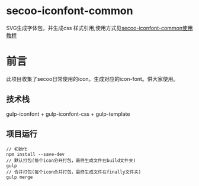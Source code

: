 ﻿# secoo-iconfont-common
SVG生成字体包，并生成css 样式引用,使用方式见[secoo-iconfont-common使用教程](https://www.secoo.com/appActivity/secoo-icon-font.shtml)
# 前言

此项目收集了secoo日常使用的icon。生成对应的icon-font。供大家使用。

## 技术栈

gulp-iconfont + gulp-iconfont-css + gulp-template


## 项目运行

```
// 初始化
npm install --save-dev   
// 默认打包(每个icon分开打包，最终生成文件在build文件夹)
gulp 
// 合并打包(每个icon合并打包，最终生成文件在finally文件夹)
gulp merge
```